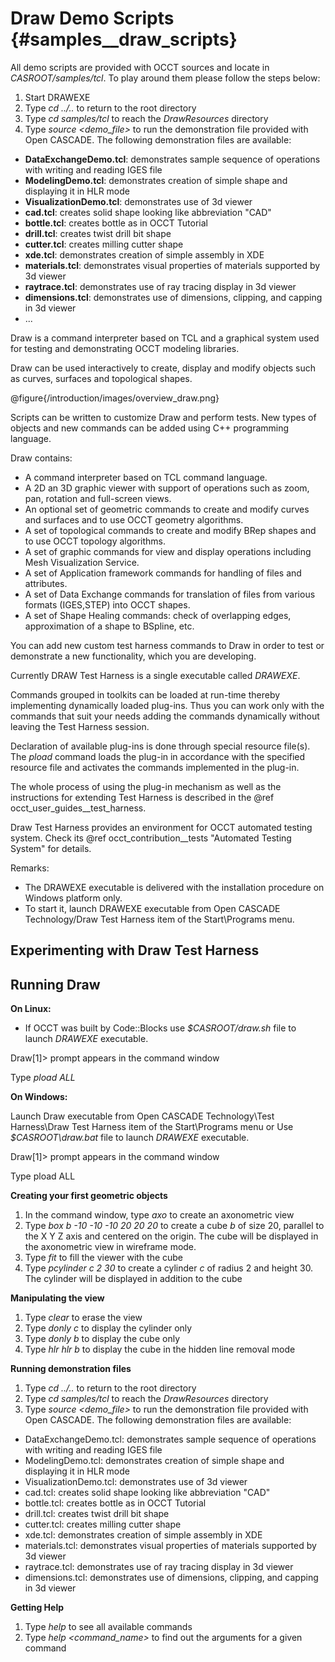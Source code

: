 ﻿Draw Demo Scripts {#samples__draw_scripts}
================

All demo scripts are provided with OCCT sources and locate in <i>CASROOT/samples/tcl</i>. To play around them please 
follow the steps below:

1. Start DRAWEXE 
2. Type *cd ../..* to return to the root directory
3. Type *cd samples/tcl* to reach the *DrawResources* directory
4. Type *source \<demo_file\>* to run the demonstration file provided with Open CASCADE. The following demonstration 
files are available:
  * <b>DataExchangeDemo.tcl</b>: demonstrates sample sequence of operations with writing and reading IGES file
  * <b>ModelingDemo.tcl</b>: demonstrates creation of simple shape and displaying it in HLR mode
  * <b>VisualizationDemo.tcl</b>: demonstrates use of 3d viewer
  * <b>cad.tcl</b>: creates solid shape looking like abbreviation "CAD"
  * <b>bottle.tcl</b>: creates bottle as in OCCT Tutorial
  * <b>drill.tcl</b>: creates twist drill bit shape
  * <b>cutter.tcl</b>: creates milling cutter shape
  * <b>xde.tcl</b>: demonstrates creation of simple assembly in XDE
  * <b>materials.tcl</b>: demonstrates visual properties of materials supported by 3d viewer
  * <b>raytrace.tcl</b>: demonstrates use of ray tracing display in 3d viewer
  * <b>dimensions.tcl</b>: demonstrates use of dimensions, clipping, and capping in 3d viewer
  * ...

Draw is a command interpreter based on TCL and a graphical system used for testing and demonstrating OCCT modeling libraries.

Draw can be used interactively to create, display and modify objects such as curves, surfaces and topological shapes.

@figure{/introduction/images/overview_draw.png}

Scripts can be written to customize Draw and perform tests. 
New types of objects and new commands can be added using C++ programming language.

Draw contains:

  * A command interpreter based on TCL command language.
  * A 2D an 3D graphic viewer with support of operations such as zoom, pan, rotation and full-screen views.
  * An optional set of geometric commands to create and modify curves and surfaces and to use OCCT geometry algorithms.
  * A set of topological commands to create and modify BRep shapes and to use OCCT topology algorithms.
  * A set of graphic commands for view and display operations including Mesh Visualization Service.
  * A set of Application framework commands for handling of files and attributes.
  * A set of Data Exchange commands for translation of files from various formats (IGES,STEP) into OCCT shapes.
  * A set of Shape Healing commands: check of overlapping edges, approximation of a shape to BSpline, etc.  

You can add new custom test harness commands to Draw in order to test 
or demonstrate a new functionality, which you are developing.

Currently DRAW Test Harness is a single executable called *DRAWEXE*.

Commands grouped in toolkits can be loaded at run-time thereby implementing dynamically loaded plug-ins. 
Thus you can work only with the commands that suit your needs adding 
the commands dynamically without leaving the Test Harness session.

Declaration of available plug-ins is done through special resource file(s). 
The *pload* command loads the plug-in in accordance with 
the specified resource file and activates the commands implemented in the plug-in.

The whole process of using the plug-in mechanism as well as the instructions for extending Test Harness is described in the @ref occt_user_guides__test_harness.

Draw Test Harness provides an environment for OCCT automated testing system. 
Check its @ref occt_contribution__tests "Automated Testing System" for details.

Remarks:

* The DRAWEXE executable is delivered with the installation procedure on Windows platform only.
* To start it, launch DRAWEXE executable from Open CASCADE Technology/Draw Test Harness item of the Start\\Programs menu.

Experimenting with Draw Test Harness
------------------------------------

 Running Draw
------------

**On Linux:**

* If OCCT was built by Code::Blocks  use <i>$CASROOT/draw.sh</i> file to launch *DRAWEXE* executable.

Draw[1]> prompt appears in the command window

Type *pload ALL*

**On Windows:**

Launch Draw executable from Open CASCADE Technology\\Test Harness\\Draw Test Harness 
item of the Start\\Programs menu or Use <i>$CASROOT\\draw.bat</i> file to launch *DRAWEXE* executable.

Draw[1]> prompt appears in the command window

Type pload ALL

**Creating your first geometric objects**

1. In the command window, type *axo* to create an axonometric view
2. Type *box b -10 -10 -10 20 20 20* to create a cube *b* of size 20, parallel to the X Y Z axis and centered on the origin. The cube will be displayed in the axonometric view in wireframe mode.
3. Type *fit* to fill the viewer with the cube
4. Type *pcylinder c 2 30* to create a cylinder *c* of radius 2 and height 30. The cylinder will be displayed in addition to the cube

**Manipulating the view**

1. Type *clear* to erase the view
2. Type *donly c* to display the cylinder only
3. Type *donly b* to display the cube only
4. Type *hlr hlr b* to display the cube in the hidden line removal mode

**Running demonstration files**

1. Type *cd ../..* to return to the root directory
2. Type *cd samples/tcl* to reach the *DrawResources* directory
3. Type *source \<demo_file\>* to run the demonstration file provided with Open CASCADE. The following demonstration files are available:
  * DataExchangeDemo.tcl: demonstrates sample sequence of operations with writing and reading IGES file
  * ModelingDemo.tcl: demonstrates creation of simple shape and displaying it in HLR mode
  * VisualizationDemo.tcl: demonstrates use of 3d viewer
  * cad.tcl: creates solid shape looking like abbreviation "CAD"
  * bottle.tcl: creates bottle as in OCCT Tutorial
  * drill.tcl: creates twist drill bit shape
  * cutter.tcl: creates milling cutter shape
  * xde.tcl: demonstrates creation of simple assembly in XDE
  * materials.tcl: demonstrates visual properties of materials supported by 3d viewer
  * raytrace.tcl: demonstrates use of ray tracing display in 3d viewer
  * dimensions.tcl: demonstrates use of dimensions, clipping, and capping in 3d viewer

**Getting Help**

1. Type *help* to see all available commands
2. Type *help \<command_name\>* to find out the arguments for a given command